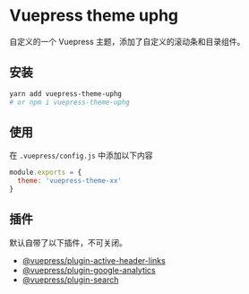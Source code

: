 # Vuepress theme uphg

自定义的一个 Vuepress 主题，添加了自定义的滚动条和目录组件。

## 安装

```sh
yarn add vuepress-theme-uphg
# or npm i vuepress-theme-uphg
```

## 使用

在 `.vuepress/config.js` 中添加以下内容

```js
module.exports = {
  theme: 'vuepress-theme-xx'
}
```

## 插件

默认自带了以下插件，不可关闭。

- [@vuepress/plugin-active-header-links](https://github.com/vuejs/vuepress/tree/master/packages/@vuepress/plugin-active-header-links)
- [@vuepress/plugin-google-analytics](https://github.com/vuejs/vuepress/tree/master/packages/%40vuepress/plugin-google-analytics)
- [@vuepress/plugin-search](https://github.com/vuejs/vuepress/tree/master/packages/%40vuepress/plugin-search)
